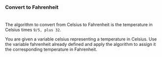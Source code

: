 ### Convert to Fahrenheit

#

The algorithm to convert from Celsius to Fahrenheit is the temperature in Celsius times `9/5, plus 32`.

You are given a variable celsius representing a temperature in Celsius. Use the variable fahrenheit already defined and apply the algorithm to assign it the corresponding temperature in Fahrenheit.
